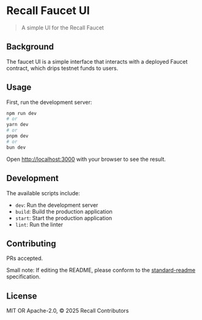 # Recall Faucet UI

> A simple UI for the Recall Faucet

## Background

The faucet UI is a simple interface that interacts with a deployed Faucet contract, which drips testnet funds to users.

## Usage

First, run the development server:

```bash
npm run dev
# or
yarn dev
# or
pnpm dev
# or
bun dev
```

Open [http://localhost:3000](http://localhost:3000) with your browser to see the result.

## Development

The available scripts include:

- `dev`: Run the development server
- `build`: Build the production application
- `start`: Start the production application
- `lint`: Run the linter

## Contributing

PRs accepted.

Small note: If editing the README, please conform to
the [standard-readme](https://github.com/RichardLitt/standard-readme) specification.

## License

MIT OR Apache-2.0, © 2025 Recall Contributors
